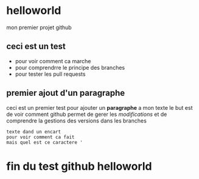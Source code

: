 
# helloworld
mon premier projet github

## ceci est un test
- pour voir comment ca marche
- pour comprendrre le principe des branches
- pour tester les pull requests

## premier ajout d'un paragraphe
ceci est un premier test pour ajouter un **paragraphe** a mon texte
le but est de voir comment github permet de gerer les _modifications_
et de comprendre la gestions des versions dans les branches

```
texte dand un encart
pour voir comment ca fait
mais quel est ce caractere '
```

fin du test github helloworld
==============================
